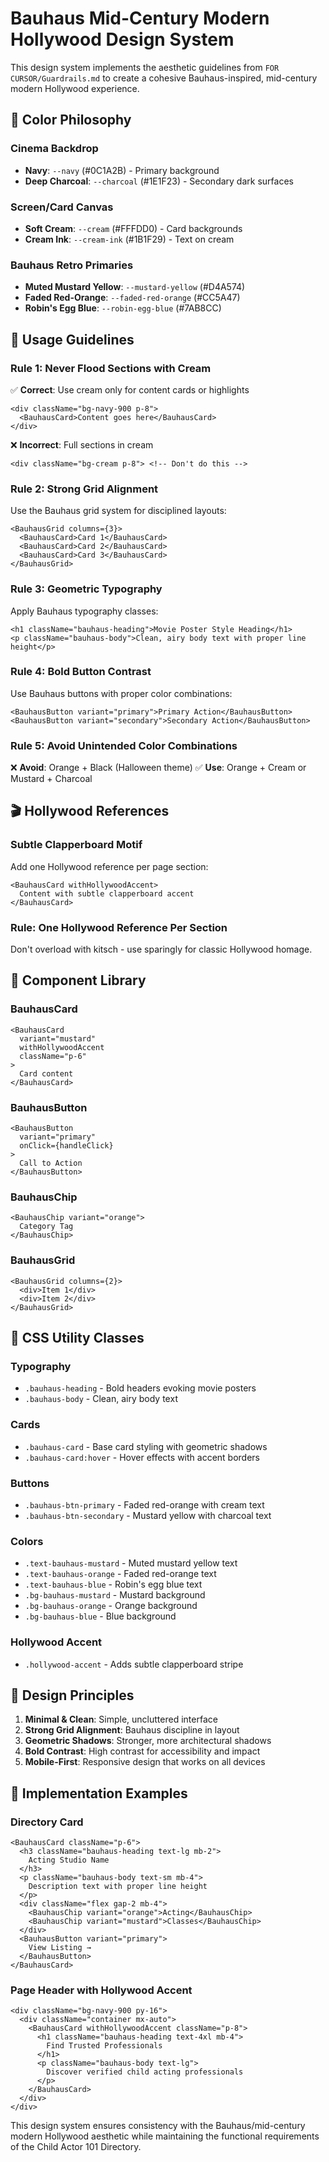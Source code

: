 # Bauhaus Mid-Century Modern Hollywood Design System

This design system implements the aesthetic guidelines from `FOR CURSOR/Guardrails.md` to create a cohesive Bauhaus-inspired, mid-century modern Hollywood experience.

## 🎨 Color Philosophy

### Cinema Backdrop
- **Navy**: `--navy` (#0C1A2B) - Primary background
- **Deep Charcoal**: `--charcoal` (#1E1F23) - Secondary dark surfaces

### Screen/Card Canvas  
- **Soft Cream**: `--cream` (#FFFDD0) - Card backgrounds
- **Cream Ink**: `--cream-ink` (#1B1F29) - Text on cream

### Bauhaus Retro Primaries
- **Muted Mustard Yellow**: `--mustard-yellow` (#D4A574)
- **Faded Red-Orange**: `--faded-red-orange` (#CC5A47)  
- **Robin's Egg Blue**: `--robin-egg-blue` (#7AB8CC)

## 🔧 Usage Guidelines

### Rule 1: Never Flood Sections with Cream
✅ **Correct**: Use cream only for content cards or highlights
```tsx
<div className="bg-navy-900 p-8">
  <BauhausCard>Content goes here</BauhausCard>
</div>
```

❌ **Incorrect**: Full sections in cream
```tsx
<div className="bg-cream p-8"> <!-- Don't do this -->
```

### Rule 2: Strong Grid Alignment
Use the Bauhaus grid system for disciplined layouts:

```tsx
<BauhausGrid columns={3}>
  <BauhausCard>Card 1</BauhausCard>
  <BauhausCard>Card 2</BauhausCard>
  <BauhausCard>Card 3</BauhausCard>
</BauhausGrid>
```

### Rule 3: Geometric Typography
Apply Bauhaus typography classes:

```tsx
<h1 className="bauhaus-heading">Movie Poster Style Heading</h1>
<p className="bauhaus-body">Clean, airy body text with proper line height</p>
```

### Rule 4: Bold Button Contrast
Use Bauhaus buttons with proper color combinations:

```tsx
<BauhausButton variant="primary">Primary Action</BauhausButton>
<BauhausButton variant="secondary">Secondary Action</BauhausButton>
```

### Rule 5: Avoid Unintended Color Combinations
❌ **Avoid**: Orange + Black (Halloween theme)
✅ **Use**: Orange + Cream or Mustard + Charcoal

## 🎬 Hollywood References

### Subtle Clapperboard Motif
Add one Hollywood reference per page section:

```tsx
<BauhausCard withHollywoodAccent>
  Content with subtle clapperboard accent
</BauhausCard>
```

### Rule: One Hollywood Reference Per Section
Don't overload with kitsch - use sparingly for classic Hollywood homage.

## 🧱 Component Library

### BauhausCard
```tsx
<BauhausCard 
  variant="mustard" 
  withHollywoodAccent
  className="p-6"
>
  Card content
</BauhausCard>
```

### BauhausButton  
```tsx
<BauhausButton 
  variant="primary"
  onClick={handleClick}
>
  Call to Action
</BauhausButton>
```

### BauhausChip
```tsx
<BauhausChip variant="orange">
  Category Tag
</BauhausChip>
```

### BauhausGrid
```tsx
<BauhausGrid columns={2}>
  <div>Item 1</div>
  <div>Item 2</div>
</BauhausGrid>
```

## 🎯 CSS Utility Classes

### Typography
- `.bauhaus-heading` - Bold headers evoking movie posters
- `.bauhaus-body` - Clean, airy body text

### Cards
- `.bauhaus-card` - Base card styling with geometric shadows
- `.bauhaus-card:hover` - Hover effects with accent borders

### Buttons
- `.bauhaus-btn-primary` - Faded red-orange with cream text
- `.bauhaus-btn-secondary` - Mustard yellow with charcoal text

### Colors
- `.text-bauhaus-mustard` - Muted mustard yellow text
- `.text-bauhaus-orange` - Faded red-orange text  
- `.text-bauhaus-blue` - Robin's egg blue text
- `.bg-bauhaus-mustard` - Mustard background
- `.bg-bauhaus-orange` - Orange background
- `.bg-bauhaus-blue` - Blue background

### Hollywood Accent
- `.hollywood-accent` - Adds subtle clapperboard stripe

## 📐 Design Principles

1. **Minimal & Clean**: Simple, uncluttered interface
2. **Strong Grid Alignment**: Bauhaus discipline in layout
3. **Geometric Shadows**: Stronger, more architectural shadows
4. **Bold Contrast**: High contrast for accessibility and impact
5. **Mobile-First**: Responsive design that works on all devices

## 🚀 Implementation Examples

### Directory Card
```tsx
<BauhausCard className="p-6">
  <h3 className="bauhaus-heading text-lg mb-2">
    Acting Studio Name
  </h3>
  <p className="bauhaus-body text-sm mb-4">
    Description text with proper line height
  </p>
  <div className="flex gap-2 mb-4">
    <BauhausChip variant="orange">Acting</BauhausChip>
    <BauhausChip variant="mustard">Classes</BauhausChip>
  </div>
  <BauhausButton variant="primary">
    View Listing →
  </BauhausButton>
</BauhausCard>
```

### Page Header with Hollywood Accent
```tsx
<div className="bg-navy-900 py-16">
  <div className="container mx-auto">
    <BauhausCard withHollywoodAccent className="p-8">
      <h1 className="bauhaus-heading text-4xl mb-4">
        Find Trusted Professionals
      </h1>
      <p className="bauhaus-body text-lg">
        Discover verified child acting professionals
      </p>
    </BauhausCard>
  </div>
</div>
```

This design system ensures consistency with the Bauhaus/mid-century modern Hollywood aesthetic while maintaining the functional requirements of the Child Actor 101 Directory.
